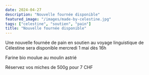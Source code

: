 ```yaml
---
date: 2024-04-27
description: "Nouvelle fournée disponible"
featured_image: "/images/made-by-celestine.jpg"
tags: ["celestine", "soutien", "pain"]
title: "Nouvelle fournée disponible"
---
```


Une nouvelle fournée de pain en soutien au voyage linguistique de Célestine sera disponible
mercredi 1 mai dès 16h

Farine bio moulue au moulin astrié

Réservez vos miches de 500g pour 7 CHF
